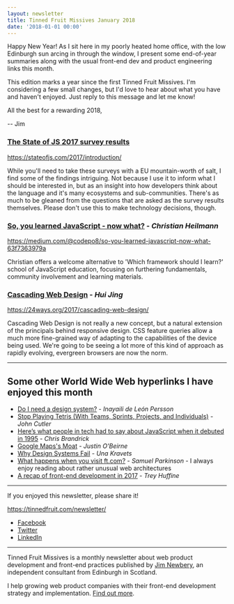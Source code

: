 ```yaml
---
layout: newsletter
title: Tinned Fruit Missives January 2018
date: '2018-01-01 00:00'
---
```


Happy New Year! As I sit here in my poorly heated home office, with the low Edinburgh sun arcing in through the window, I present some end-of-year summaries along with the usual front-end dev and product engineering links this month.

This edition marks a year since the first Tinned Fruit Missives. I'm considering a few small changes, but I'd love to hear about what you have and haven't enjoyed. Just reply to this message and let me know!

All the best for a rewarding 2018,

-- Jim

### [The State of JS 2017 survey results](https://stateofjs.com/2017/introduction/)

https://stateofjs.com/2017/introduction/

While you'll need to take these surveys with a EU mountain-worth of salt, I find some of the findings intriguing. Not because I use it to inform what I should be interested in, but as an insight into how developers think about the language and it's many ecosystems and sub-communities. There's as much to be gleaned from the questions that are asked as the survey results themselves. Please don't use this to make technology decisions, though.

### [So, you learned JavaScript - now what?](https://medium.com/@codepo8/so-you-learned-javascript-now-what-63f7363979a) - _Christian Heilmann_

https://medium.com/@codepo8/so-you-learned-javascript-now-what-63f7363979a

Christian offers a welcome alternative to 'Which framework should I learn?' school of JavaScript education, focusing on furthering fundamentals, community involvement and learning materials.

### [Cascading Web Design](https://24ways.org/2017/cascading-web-design/) - _Hui Jing_

https://24ways.org/2017/cascading-web-design/

Cascading Web Design is not really a new concept, but a natural extension of the principals behind responsive design. CSS feature queries allow a much more fine-grained way of adapting to the capabilities of the device being used. We're going to be seeing a lot more of this kind of approach as rapidly evolving, evergreen browsers are now the norm.

---

## Some other World Wide Web hyperlinks I have enjoyed this month

* [Do I need a design system?](https://medium.com/make-us-proud/do-i-need-a-design-system-b67f84084c30) - _Inayaili de León Persson_
* [Stop Playing Tetris (With Teams, Sprints, Projects, and Individuals)](https://medium.com/@johnpcutler/stop-playing-tetris-with-teams-sprints-projects-and-individuals-b1e4ed6d8bc0) - _John Cutler_
* [Here’s what people in tech had to say about JavaScript when it debuted in 1995](https://medium.com/dailyjs/heres-what-people-in-tech-had-to-say-about-javascript-when-it-debuted-in-1995-a4b81dc05b71) - _Chris Brandrick_
* [Google Maps's Moat](https://www.justinobeirne.com/google-maps-moat/) - _Justin O'Beirne_
* [Why Design Systems Fail](https://24ways.org/2017/why-design-systems-fail/) - _Una Kravets_
* [What happens when you visit ft.com?](https://medium.com/@samparkinson_/making-a-request-to-the-financial-times-b2119a2f422d) - _Samuel Parkinson_ - I always enjoy reading about rather unusual web architectures
* [A recap of front-end development in 2017](https://levelup.gitconnected.com/a-recap-of-front-end-development-in-2017-7072ce99e727) - _Trey Huffine_

---

If you enjoyed this newsletter, please share it!

https://tinnedfruit.com/newsletter/

* [Facebook](https://v.gd/Yq5MWW)
* [Twitter](https://v.gd/1SYOdJ)
* [LinkedIn](https://v.gd/LevaZh)

---

Tinned Fruit Missives is a monthly newsletter about web product development and front-end practices published by [Jim Newbery](https://tinnedfruit.com), an independent consultant from Edinburgh in Scotland.

I help growing web product companies with their front-end development strategy and implementation. [Find out more](https://tinnedfruit.com).

